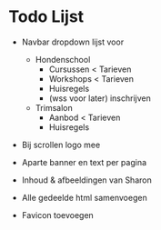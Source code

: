 # Todo Lijst

- Navbar dropdown lijst voor
  - Hondenschool
    - Cursussen < Tarieven
    - Workshops < Tarieven
    - Huisregels
    - (wss voor later) inschrijven
  - Trimsalon
    - Aanbod < Tarieven
    - Huisregels

- Bij scrollen logo mee

- Aparte banner en text per pagina

- Inhoud & afbeeldingen van Sharon

- Alle gedeelde html samenvoegen

- Favicon toevoegen
